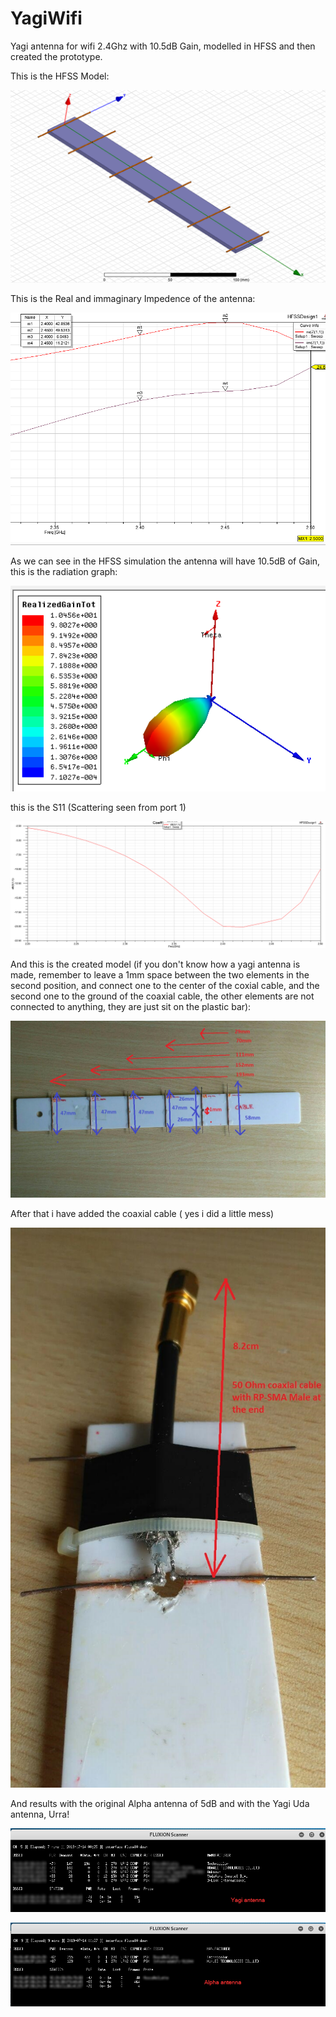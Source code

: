 # YagiWifi
Yagi antenna for wifi 2.4Ghz with 10.5dB Gain, modelled in HFSS and then created the prototype.


This is the HFSS Model: 

![alt text](https://github.com/stefano0293849/YagiWifi/blob/master/cad.png)


This is the Real and immaginary Impedence of the antenna:

![alt text](https://github.com/stefano0293849/YagiWifi/blob/master/impedence.png)


As we can see in the HFSS simulation the antenna will have 10.5dB of Gain, this is the radiation graph:

![alt text](https://github.com/stefano0293849/YagiWifi/blob/master/rad.png)

this is the S11 (Scattering seen from port 1)

![alt text](https://github.com/stefano0293849/YagiWifi/blob/master/S11.png)

And this is the created model (if you don't know how a yagi antenna is made, remember to leave a 1mm space between the two elements in the second position, and connect one to the center of the coxial cable, and the second one to the ground of the coaxial cable, the other elements are not connected to anything, they are just sit on the plastic bar):

![alt text](https://github.com/stefano0293849/YagiWifi/blob/master/measure.jpg)

After that i have added the coaxial cable ( yes i did a little mess)


![alt text](https://github.com/stefano0293849/YagiWifi/blob/master/cable.jpg)


And results with the original Alpha antenna of 5dB and with the Yagi Uda antenna, Urra!

![alt text](https://github.com/stefano0293849/YagiWifi/blob/master/yagi.png)

![alt text](https://github.com/stefano0293849/YagiWifi/blob/master/alpha.png)



